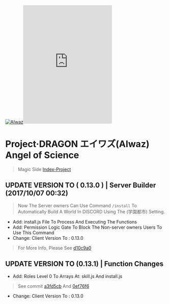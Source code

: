 <body>
<div>
<a href="https://github.com/ChisanaKita/AIWAZ"><img src="https://i.imgur.com/Fta2jMg.jpg" alt="AIwaz" /></a><iframe src="https://discordapp.com/widget?id=191539621119655936&theme=dark" width="279" height="372" allowtransparency="true" frameborder="0"></iframe>
</div>
</body>

# Project·DRAGON エイワズ(AIwaz) Angel of Science
> Magic Side [Index-Project](https://github.com/STARLITENAMO/Index-Project)
## UPDATE VERSION TO ( 0.13.0 ) | Server Builder (2017/10/07 00:32)
> Now The Server owners Can Use Command `/install` To Automatically Build A World In DISCORD Using The (学園都市) Setting.
- Add: install.js File To Process And Executing The Functions
- Add: Permission Logic Gate To Block The Non-server owners Users To Use This Command
- Change: Client Version To : 0.13.0<br>
> For More Info, Please See [d10c9a0](https://github.com/XiaoBeiLab/AIWAZ/commit/d10c9a0dcfa5bdde45db7862767fe514d5be431b)
## UPDATE VERSION TO (0.13.1) | Function Changes
- Add: Roles Level 0 To Arrays At: skill.js And install.js
> See commit [a3fd5cb](https://github.com/ChisanaKita/AIWAZ/commit/a3fd5cb7bde0860d07349f5303e9e81697fb0bac) And [0ef76f6](https://github.com/ChisanaKita/AIWAZ/commit/0ef76f64e373e35a2674d1cdf14c83ffd4918e08)
- Change: Client Version To : 0.13.0
